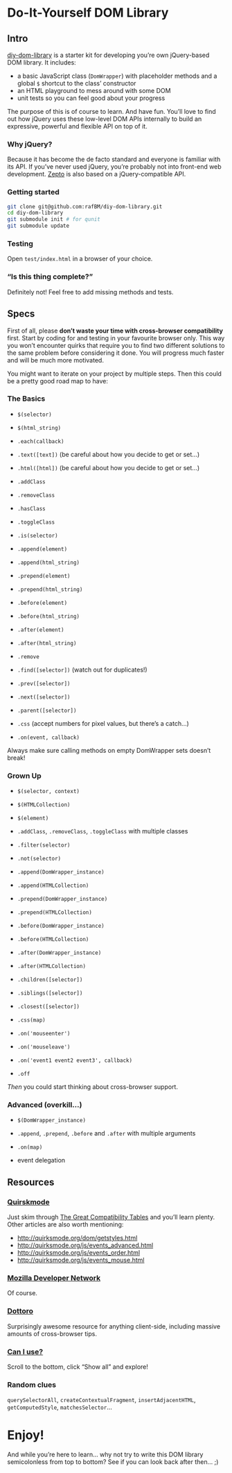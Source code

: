 Do-It-Yourself DOM Library
==========================


Intro
-----


[diy-dom-library](https://github.com/rafBM/diy-dom-library) is a starter kit for developing you’re own jQuery-based DOM library. It includes:

- a basic JavaScript class (`DomWrapper`) with placeholder methods and a global `$` shortcut to the class’ constructor
- an HTML playground to mess around with some DOM
- unit tests so you can feel good about your progress

The purpose of this is of course to learn. And have fun. You’ll love to find out how jQuery uses these low-level DOM APIs internally to build an expressive, powerful and flexible API on top of it.


### Why jQuery?

Because it has become the de facto standard and everyone is familiar with its API. If you’ve never used jQuery, you’re probably not into front-end web development. [Zepto](http://zeptojs.com/) is also based on a jQuery-compatible API.


### Getting started

```sh
git clone git@github.com:rafBM/diy-dom-library.git
cd diy-dom-library
git submodule init # for qunit
git submodule update
```


### Testing

Open `test/index.html` in a browser of your choice.


### “Is this thing complete?”

Definitely not! Feel free to add missing methods and tests.


Specs
-----

First of all, please **don’t waste your time with cross-browser compatibility** first. Start by coding for and testing in your favourite browser only. This way you won’t encounter quirks that require you to find two different solutions to the same problem before considering it done. You will progress much faster and will be much more motivated.

You might want to iterate on your project by multiple steps. Then this could be a pretty good road map to have:

### The Basics

- `$(selector)`
- `$(html_string)`

- `.each(callback)`

- `.text([text])` (be careful about how you decide to get or set…)
- `.html([html])` (be careful about how you decide to get or set…)

- `.addClass`
- `.removeClass`
- `.hasClass`
- `.toggleClass`

- `.is(selector)`

- `.append(element)`
- `.append(html_string)`
- `.prepend(element)`
- `.prepend(html_string)`
- `.before(element)`
- `.before(html_string)`
- `.after(element)`
- `.after(html_string)`
- `.remove`

- `.find([selector])` (watch out for duplicates!)
- `.prev([selector])`
- `.next([selector])`
- `.parent([selector])`

- `.css` (accept numbers for pixel values, but there’s a catch…)

- `.on(event, callback)`

Always make sure calling methods on empty DomWrapper sets doesn’t break!


### Grown Up

- `$(selector, context)`
- `$(HTMLCollection)`
- `$(element)`

- `.addClass`, `.removeClass`, `.toggleClass` with multiple classes

- `.filter(selector)`
- `.not(selector)`

- `.append(DomWrapper_instance)`
- `.append(HTMLCollection)`
- `.prepend(DomWrapper_instance)`
- `.prepend(HTMLCollection)`
- `.before(DomWrapper_instance)`
- `.before(HTMLCollection)`
- `.after(DomWrapper_instance)`
- `.after(HTMLCollection)`

- `.children([selector])`
- `.siblings([selector])`
- `.closest([selector])`

- `.css(map)`

- `.on('mouseenter')`
- `.on('mouseleave')`
- `.on('event1 event2 event3', callback)`
- `.off`

*Then* you could start thinking about cross-browser support.


### Advanced (overkill…)

- `$(DomWrapper_instance)`

- `.append`, `.prepend`, `.before` and `.after` with multiple arguments

- `.on(map)`

- event delegation


Resources
----------


### [Quirskmode](http://quirksmode.org/)

Just skim through [The Great Compatibility Tables](http://quirksmode.org/compatibility.html) and you’ll learn plenty. Other articles are also worth mentioning:

- http://quirksmode.org/dom/getstyles.html
- http://quirksmode.org/js/events_advanced.html
- http://quirksmode.org/js/events_order.html
- http://quirksmode.org/js/events_mouse.html


### [Mozilla Developer Network](https://developer.mozilla.org/en/Gecko_DOM_Reference)

Of course.


### [Dottoro](http://help.dottoro.com/)

Surprisingly awesome resource for anything client-side, including massive amounts of cross-browser tips.


### [Can I use?](http://caniuse.com/)

Scroll to the bottom, click “Show all” and explore!


### Random clues

`querySelectorAll`, `createContextualFragment`, `insertAdjacentHTML`, `getComputedStyle`, `matchesSelector`…


Enjoy!
======


And while you’re here to learn… why not try to write this DOM library semicolonless from top to bottom? See if you can look back after then… ;)
